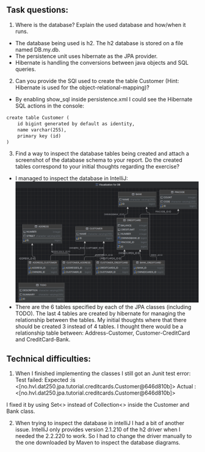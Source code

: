 ## Task questions:

1. Where is the database? Explain the used database and how/when it runs.
- The database being used is h2. The h2 database is stored on a file named DB.my.db. 
- The persistence unit uses hibernate as the JPA provider. 
- Hibernate is handling the conversions between java objects and SQL queries.

2. Can you provide the SQl used to create the table Customer (Hint: Hibernate is used for the object-relational-mapping)?
- By enabling show_sql inside persistence.xml I could see the Hibernate SQL actions in the console:
```
create table Customer (
    id bigint generated by default as identity,
    name varchar(255),
    primary key (id)
)
```

3. Find a way to inspect the database tables being created and attach a screenshot of the database schema to your report. 
Do the created tables correspond to your initial thoughts regarding the exercise?
- I managed to inspect the database  in IntelliJ:
![img.png](img.png)
- There are the 6 tables specified by each of the JPA classes (including TODO). 
The last 4 tables are created by hibernate for managing the relationship between the tables.
My initial thoughts where that there should be created 3 instead of 4 tables. I thought there would be a relationship table between: Address-Customer, Customer-CreditCard and CreditCard-Bank.


## Technical difficulties:

1. When I finished implementing the classes I still got an Junit test error:
Test failed:
Expected :is <[no.hvl.dat250.jpa.tutorial.creditcards.Customer@646d810b]>
Actual   :   <[no.hvl.dat250.jpa.tutorial.creditcards.Customer@646d810b]>

I fixed it by using Set<> instead of Collection<> inside the Customer and Bank class.


2. When trying to inspect the database in intelliJ I had a bit of another issue. 
IntelliJ only provides version 2.1.210 of the h2 driver when I needed the 2.2.220 to work. 
So I had to change the driver manually to the one downloaded by Maven to inspect the database diagrams.